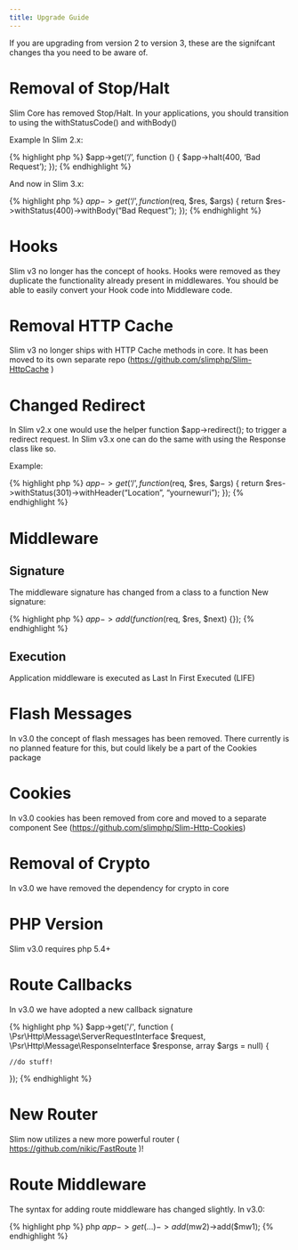 ```yaml
---
title: Upgrade Guide
---
```


If you are upgrading from version 2 to version 3, these are the signifcant changes tha
you need to be aware of.


# Removal of Stop/Halt
Slim Core has removed Stop/Halt.
In your applications, you should transition to using the withStatusCode() and withBody()

Example In Slim 2.x:

{% highlight php %}
$app->get(‘/’, function () {  $app->halt(400, ‘Bad Request’); });
{% endhighlight %}

And now in Slim 3.x:

{% highlight php %}
$app->get(‘/’, function ($req, $res, $args) {
    return $res->withStatus(400)->withBody(“Bad Request”);
});
{% endhighlight %}

# Hooks
Slim v3 no longer has the concept of hooks. Hooks were removed as they duplicate the functionality already present in middlewares. You should be able to easily convert your Hook code into Middleware code.

# Removal HTTP Cache
Slim v3 no longer ships with HTTP Cache methods in core. It has been moved to its own separate repo (https://github.com/slimphp/Slim-HttpCache )

# Changed Redirect
In Slim v2.x one would use the helper function $app->redirect(); to trigger a redirect request.
In Slim v3.x one can do the same with using the Response class like so.

Example:

{% highlight php %}
$app->get(‘/’, function ($req, $res, $args) {
  return $res->withStatus(301)->withHeader(“Location”, “yournewuri”);
});
{% endhighlight %}

# Middleware
Signature
----
The middleware signature has changed from a class to a function
New signature:

{% highlight php %}
$app->add(function ($req, $res, $next) {});
{% endhighlight %}

Execution
-----
Application middleware is executed as Last In First Executed (LIFE)

# Flash Messages
In v3.0 the concept of flash messages has been removed. There currently is no planned feature for this, but could likely be a part of the Cookies package

# Cookies
In v3.0 cookies has been removed from core and moved to a separate component  See (https://github.com/slimphp/Slim-Http-Cookies)

# Removal of Crypto
In v3.0 we have removed the dependency for crypto in core

# PHP Version
Slim v3.0 requires php 5.4+

# Route Callbacks
In v3.0 we have adopted a new callback signature

{% highlight php %}
$app->get('/', function (
    \Psr\Http\Message\ServerRequestInterface $request,
    \Psr\Http\Message\ResponseInterface $response,
    array $args = null) {

    //do stuff!
});
{% endhighlight %}

# New Router
Slim now utilizes a new more powerful router ( https://github.com/nikic/FastRoute )!

# Route Middleware
The syntax for adding route middleware has changed slightly.
In v3.0:

{% highlight php %}
php $app->get(…)->add($mw2)->add($mw1);
{% endhighlight %}
